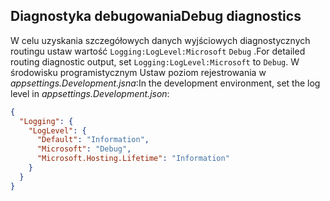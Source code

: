 ## <a name="debug-diagnostics"></a><span data-ttu-id="06ce5-101">Diagnostyka debugowania</span><span class="sxs-lookup"><span data-stu-id="06ce5-101">Debug diagnostics</span></span>

<span data-ttu-id="06ce5-102">W celu uzyskania szczegółowych danych wyjściowych diagnostycznych routingu ustaw wartość `Logging:LogLevel:Microsoft` `Debug` .</span><span class="sxs-lookup"><span data-stu-id="06ce5-102">For detailed routing diagnostic output, set `Logging:LogLevel:Microsoft` to `Debug`.</span></span> <span data-ttu-id="06ce5-103">W środowisku programistycznym Ustaw poziom rejestrowania w *appsettings.Development.jsna*:</span><span class="sxs-lookup"><span data-stu-id="06ce5-103">In the development environment, set the log level in *appsettings.Development.json*:</span></span>

```json
{
  "Logging": {
    "LogLevel": {
      "Default": "Information",
      "Microsoft": "Debug",
      "Microsoft.Hosting.Lifetime": "Information"
    }
  }
}
```
